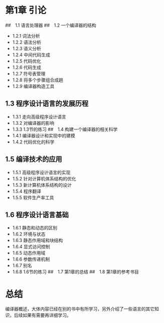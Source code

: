
# 第1章 引论
##　1.1 语言处理器
##　1.2 一个编译器的结构
* 1.2.1 词法分析
* 1.2.2 语法分析
* 1.2.3 语义分析
* 1.2.4 中间代码生成
* 1.2.5 代码优化
* 1.2.6 代码生成
* 1.2.7 符号表管理
* 1.2.8 将多个步骤组合成趟
* 1.2.9 编译器构造工具
## 1.3 程序设计语言的发展历程
* 1.3.1 走向高级程序设计语言
* 1.3.2 对编译器的影响
* 1.3.3 1.3节的练习
##　1.4 构建一个编译器的相关科学
* 1.4.1 编译器设计和实现中的建模
* 1.4.2 代码优化的科学
## 1.5 编译技术的应用
* 1.5.1 高级程序设计语言的实现
* 1.5.2 针对计算机体系结构的优化
* 1.5.3 新计算机体系结构的设计
* 1.5.4 程序翻译
* 1.5.5 软件生产率工具
## 1.6 程序设计语言基础
* 1.6.1 静态和动态的区别
* 1.6.2 环境与状态
* 1.6.3 静态作用域和块结构
* 1.6.4 显式访问控制
* 1.6.5 动态作用域
* 1.6.6 参数传递机制
* 1.6.7 别名
* 1.6.8 1.6节的练习
##　1.7 第1章的总结
##　1.8 第1章的参考书目

# 总结
编译器概述，大体内容已经在别的书中有所学习，另外介绍了一些语言的其它知识，后续如果有需要再详细学习。

